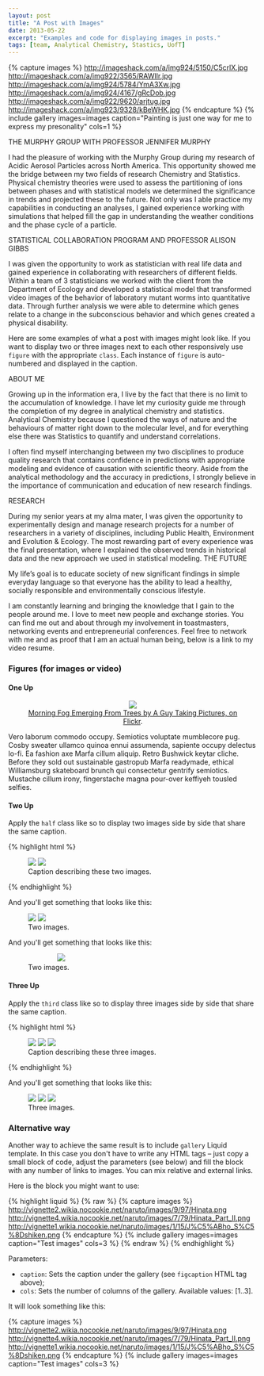 ```yaml
---
layout: post
title: "A Post with Images"
date: 2013-05-22
excerpt: "Examples and code for displaying images in posts."
tags: [team, Analytical Chemistry, Stastics, UofT]
---
```


{% capture images %}
	http://imageshack.com/a/img924/5150/C5crlX.jpg
	http://imageshack.com/a/img922/3565/RAWIlr.jpg
	http://imageshack.com/a/img924/5784/YmA3Xw.jpg
	http://imageshack.com/a/img924/4167/gRcDob.jpg
	http://imageshack.com/a/img922/9620/arjtug.jpg
	http://imageshack.com/a/img923/9328/kBeWHK.jpg
{% endcapture %}
{% include gallery images=images caption="Painting is just one way for me to express my presonality" cols=1 %}



THE MURPHY GROUP WITH PROFESSOR JENNIFER MURPHY

I had the pleasure of working with the Murphy Group during my research of Acidic Aerosol Particles across North America. This opportunity showed me the bridge between my two fields of research Chemistry and Statistics. Physical chemistry theories were used to assess the partitioning of ions between phases and with statistical models we determined the significance in trends and projected these to the future. Not only was I able practice my capabilities in conducting an analyses, I gained experience working with simulations that helped fill the gap in understanding the weather conditions and the phase cycle of a particle.



STATISTICAL COLLABORATION PROGRAM AND PROFESSOR ALISON GIBBS

I was given the opportunity to work as statistician with real life data and gained experience in collaborating with researchers of different fields. Within a team of 3 statisticians we worked with the client from the Department of Ecology and developed a statistical model that transformed video images of the behavior of laboratory mutant worms into quantitative data. Through further analysis we were able to determine which genes relate to a change in the subconscious behavior and which genes created a physical disability.




Here are some examples of what a post with images might look like. If you want to display two or three images next to each other responsively use `figure` with the appropriate `class`. Each instance of `figure` is auto-numbered and displayed in the caption.

ABOUT ME 

Growing up in the information era, I live by the fact that there is no limit to the accumulation of knowledge. I have let my curiosity guide me through the completion of my degree in analytical chemistry and statistics. Analytical Chemistry because I questioned the ways of nature and the behaviours of matter right down to the molecular level, and for everything else there was Statistics to quantify and understand correlations.

I often find myself interchanging between my two disciplines to produce quality research that contains confidence in predictions with appropriate modeling and evidence of causation with scientific theory. Aside from the analytical methodology and the accuracy in predictions, I strongly believe in the importance of communication and education of new research findings.

RESEARCH

During my senior years at my alma mater, I was given the opportunity to experimentally design and manage research projects for a number of researchers in a variety of disciplines, including Public Health, Environment and Evolution & Ecology. The most rewarding part of every experience was the final presentation, where I explained the observed trends in historical data and the new approach we used in statistical modeling. 
THE FUTURE

My life’s goal is to educate society of new significant findings in simple everyday language so that everyone has the ability to lead a healthy, socially responsible and environmentally conscious lifestyle.

I am constantly learning and bringing the knowledge that I gain to the people around me. I love to meet new people and exchange stories. You can find me out and about through my involvement in toastmasters, networking events and entrepreneurial conferences. Feel free to network with me and as proof that I am an actual human being, below is a link to my video resume.


### Figures (for images or video)

#### One Up

<center><figure>
	<a href="http://farm9.staticflickr.com/8426/7758832526_cc8f681e48_b.jpg"><img src="http://farm9.staticflickr.com/8426/7758832526_cc8f681e48_c.jpg"></a>
	<figcaption><a href="http://www.flickr.com/photos/80901381@N04/7758832526/" title="Morning Fog Emerging From Trees by A Guy Taking Pictures, on Flickr">Morning Fog Emerging From Trees by A Guy Taking Pictures, on Flickr</a>.</figcaption>
</figure></center>

Vero laborum commodo occupy. Semiotics voluptate mumblecore pug. Cosby sweater ullamco quinoa ennui assumenda, sapiente occupy delectus lo-fi. Ea fashion axe Marfa cillum aliquip. Retro Bushwick keytar cliche. Before they sold out sustainable gastropub Marfa readymade, ethical Williamsburg skateboard brunch qui consectetur gentrify semiotics. Mustache cillum irony, fingerstache magna pour-over keffiyeh tousled selfies.

#### Two Up

Apply the `half` class like so to display two images side by side that share the same caption.

{% highlight html %}
<figure class="half">
    <a href="/images/image-filename-1-large.jpg"><img src="/images/image-filename-1.jpg"></a>
    <a href="/images/image-filename-2-large.jpg"><img src="/images/image-filename-2.jpg"></a>
    <figcaption>Caption describing these two images.</figcaption>
</figure>
{% endhighlight %}

And you'll get something that looks like this:

<figure class="half">
	<a href="http://placehold.it/1200x600.JPG"><img src="http://placehold.it/600x300.jpg"></a>
	<a href="http://placehold.it/1200x600.jpeg"><img src="http://placehold.it/600x300.jpg"></a>
	<figcaption>Two images.</figcaption>
</figure>

And you'll get something that looks like this:

<figure class="half">
	&nbsp;&nbsp;&nbsp;&nbsp;&nbsp;&nbsp;&nbsp;&nbsp;&nbsp;&nbsp;&nbsp;&nbsp;&nbsp;&nbsp;&nbsp;<a href="http://placehold.it/1200x600.jpeg"><img src="http://placehold.it/600x300.jpg"></a>
	<figcaption>Two images.</figcaption>
</figure>



#### Three Up

Apply the `third` class like so to display three images side by side that share the same caption.

{% highlight html %}
<figure class="third">
	<img src="/images/image-filename-1.jpg">
	<img src="/images/image-filename-2.jpg">
	<img src="/images/image-filename-3.jpg">
	<figcaption>Caption describing these three images.</figcaption>
</figure>
{% endhighlight %}

And you'll get something that looks like this:

<figure class="third">
	<img src="http://placehold.it/600x300.jpg">
	<img src="http://placehold.it/600x300.jpg">
	<img src="http://placehold.it/600x300.jpg">
	<figcaption>Three images.</figcaption>
</figure>

### Alternative way

Another way to achieve the same result is to include `gallery` Liquid template. In this case you
don't have to write any HTML tags – just copy a small block of code, adjust the parameters (see below)
and fill the block with any number of links to images. You can mix relative and external links.

Here is the block you might want to use:

{% highlight liquid %}
{% raw %}
{% capture images %}
	http://vignette2.wikia.nocookie.net/naruto/images/9/97/Hinata.png
	http://vignette4.wikia.nocookie.net/naruto/images/7/79/Hinata_Part_II.png
	http://vignette1.wikia.nocookie.net/naruto/images/1/15/J%C5%ABho_S%C5%8Dshiken.png
{% endcapture %}
{% include gallery images=images caption="Test images" cols=3 %}
{% endraw %}
{% endhighlight %}

Parameters:

- `caption`: Sets the caption under the gallery (see `figcaption` HTML tag above);
- `cols`: Sets the number of columns of the gallery.
Available values: [1..3].

It will look something like this:

{% capture images %}
	http://vignette2.wikia.nocookie.net/naruto/images/9/97/Hinata.png
	http://vignette4.wikia.nocookie.net/naruto/images/7/79/Hinata_Part_II.png
	http://vignette1.wikia.nocookie.net/naruto/images/1/15/J%C5%ABho_S%C5%8Dshiken.png
{% endcapture %}
{% include gallery images=images caption="Test images" cols=3 %}
